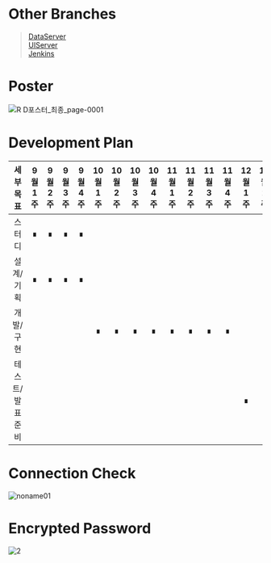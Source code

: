 # Other Branches
>[DataServer](https://github.com/ddalkyTokky/Admin_Page_KAU2022/tree/DataServer)      
>[UIServer](https://github.com/ddalkyTokky/Admin_Page_KAU2022/tree/UIServer)      
>[Jenkins](https://github.com/ddalkyTokky/Admin_Page_KAU2022/tree/Jenkins)

# Poster
![R D포스터_최종_page-0001](https://github.com/ddalkyTokky/Admin_Page_KAU2022/assets/47583083/c5ffb9f6-93a1-402b-b160-8b7d79346ea5)

# Development Plan

|세부목표|9월1주|9월2주|9월3주|9월4주|10월1주|10월2주|10월3주|10월4주|11월1주|11월2주|11월3주|11월4주|12월1주|12월2주|
|:---:|:---:|:---:|:---:|:---:|:---:|:---:|:---:|:---:|:---:|:---:|:---:|:---:|:---:|:---:|
|스터디|∎|∎|∎|∎|||||||||||
|설계/기획|∎|∎|∎|∎|||||||||||
|개발/구현|||||∎|∎|∎|∎|∎|∎|∎|∎|||
|테스트/발표준비|||||||||||||∎|∎|

# Connection Check
![noname01](https://github.com/ddalkyTokky/Admin_Page_KAU2022/assets/47583083/d1531df9-5147-4d79-98fc-269f72317108)

# Encrypted Password
![2](https://github.com/ddalkyTokky/Admin_Page_KAU2022/assets/47583083/42be9c4a-ae03-4015-99fc-d52add12e34d)
